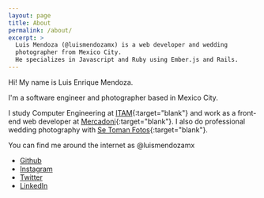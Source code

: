 ```yaml
---
layout: page
title: About
permalink: /about/
excerpt: >
  Luis Mendoza (@luismendozamx) is a web developer and wedding
  photographer from Mexico City.
  He specializes in Javascript and Ruby using Ember.js and Rails.
---
```


Hi! My name is Luis Enrique Mendoza.

I'm a software engineer and photographer based in Mexico City.

I study Computer Engineering at [ITAM](https://en.wikipedia.org/wiki/Instituto_Tecnol%C3%B3gico_Aut%C3%B3nomo_de_M%C3%A9xico){:target="blank"} and work as a front-end web developer at [Mercadoni](https://mercadoni.com.mx){:target="blank"}. I also do professional wedding photography with [Se Toman Fotos](http://setomanfotos.com){:target="blank"}.

You can find me around the internet as @luismendozamx

* [Github](https://github.com/luismendozamx)
* [Instagram](https://instagram.com/luismendozamx)
* [Twitter](https://twitter.com/luismendozamx)
* [LinkedIn](https://www.linkedin.com/in/luismendozamx)
